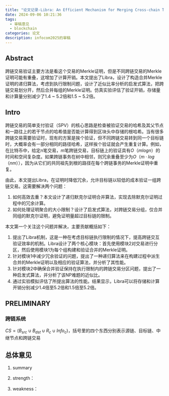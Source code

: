 ```yaml
---
title: "论文记录-Libra: An Efficient Mechanism for Merging Cross-chain Transactions Verification"
date: 2024-09-06 10:21:36
tags:
  - 审稿意见
  - blockchain
categories: 论文
description: infocom2025的审稿
---
```

## Abstract
跨链交易验证主要方法是看这个交易的Merkle证明，但是不同跨链交易的Merkle证明可能有重叠，这增加了计算开销。本文提出了Libra，设计了构造合并Merkle证明的递归算法，考虑到执行限制问题，设计了近似比率分析的启发式算法，把跨链交易划分开，然后合并每组的Merkle证明。仿真实验评估了验证开销，存储量和计算量分别减少了1.4 ~ 5.2倍和1.5 ~ 5.2倍。

 ## Intro
跨链交易的简单支付验证（SPV）的核心思路是检查被验证交易的哈希及其父节点和一路往上的若干节点的哈希值是否能计算得到区块头中存储的根哈希。当有很多跨链交易需要验证时，现有的方案是挨个验证，但不同跨链交易转到同一个目标链时，大概率会有一部分相同的路径哈希，这样挨个验证就会产生重复计算。例如，在比特币中，给定$n$笔交易，$m$笔跨链交易，目标链上的验证具有$O（mlog n）$的时间和空间复杂度。如果跨链事务在树中相邻，则冗余重叠至少为$O（m · log（n m））$，因为从它们的共同祖先到根的路径在每个跨链事务的Merkle证明中重复。

由此，本文提出Libra，在证明时降低冗余，允许目标链以较低的成本验证一组跨链交易。这需要解决两个问题：
1. 如何高效去重？本文设计了递归默克尔证明合并算法，实现去除默克尔证明过程中的冗余计算。
2. 如何处理证明聚合的大小限制？设计了启发式算法，对跨链交易分组，仅合并同组的默克尔证明，避免证明量超过目标链的限制。

本文第一个关注这个问题并解决，主要贡献概括如下：
1. 提出了Libra机制，这是一种在考虑目标链执行限制的情况下，提高跨链交互验证效率的机制。Libra设计了两个核心模块：首先使用模块2对交易进行分区，然后使用模块1为每个组构建和验证合并的Merkle证明。 
2. 针对模块1中减少冗余验证的问题，提出了一种递归算法来在构建过程中派生合并的Merkle证明以及相应的验证算法，并分析了其性能。 
3. 针对模块2中确保合并验证保持在执行限制内的跨链交易分区问题，提出了一种启发式算法，并分析了该NP难题的近似比。 
4. 通过实验模拟评估了所提出算法的性能。结果显示，Libra可以将存储和计算开销分别减少1.4倍至5.2倍和1.5倍至5.2倍。

## PRELIMINARY
### 跨链系统
$CS = (B_{src}\cup B_{dst} \cup R_c \cup Info_c)$，括号里的四个东西分别表示源链、目标链、中继节点和跨链交易


## 总体意见
1. summary

2. strength：

3. weakness：